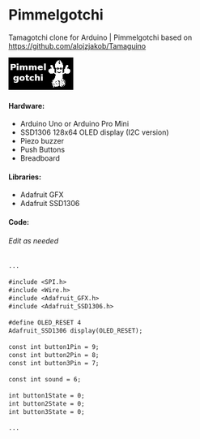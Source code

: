# Pimmelgotchi
Tamagotchi clone for Arduino | Pimmelgotchi  based on https://github.com/alojzjakob/Tamaguino


![](https://raw.githubusercontent.com/3xitLight/Pimmelgotchi/master/images/splash.bmp)
#### Hardware:
- Arduino Uno or Arduino Pro Mini
- SSD1306 128x64 OLED display (I2C version)
- Piezo buzzer
- Push Buttons
- Breadboard

#### Libraries:
- Adafruit GFX
- Adafruit SSD1306

#### Code:


###### Edit as needed
```
...

#include <SPI.h>
#include <Wire.h>
#include <Adafruit_GFX.h>
#include <Adafruit_SSD1306.h>

#define OLED_RESET 4
Adafruit_SSD1306 display(OLED_RESET);

const int button1Pin = 9;
const int button2Pin = 8; 
const int button3Pin = 7; 

const int sound = 6; 

int button1State = 0;
int button2State = 0;
int button3State = 0;

...
```